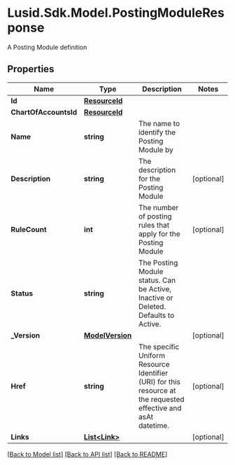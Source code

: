 # Lusid.Sdk.Model.PostingModuleResponse
A Posting Module definition

## Properties

Name | Type | Description | Notes
------------ | ------------- | ------------- | -------------
**Id** | [**ResourceId**](ResourceId.md) |  | 
**ChartOfAccountsId** | [**ResourceId**](ResourceId.md) |  | 
**Name** | **string** | The name to identify the Posting Module by | 
**Description** | **string** | The description for the Posting Module | [optional] 
**RuleCount** | **int** | The number of posting rules that apply for the Posting Module | [optional] 
**Status** | **string** | The Posting Module status. Can be Active, Inactive or Deleted. Defaults to Active. | 
**_Version** | [**ModelVersion**](ModelVersion.md) |  | [optional] 
**Href** | **string** | The specific Uniform Resource Identifier (URI) for this resource at the requested effective and asAt datetime. | [optional] 
**Links** | [**List&lt;Link&gt;**](Link.md) |  | [optional] 

[[Back to Model list]](../README.md#documentation-for-models) [[Back to API list]](../README.md#documentation-for-api-endpoints) [[Back to README]](../README.md)

